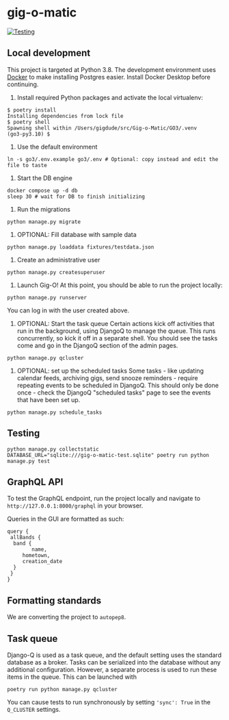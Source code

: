 # gig-o-matic

[![Testing](https://github.com/Gig-o-Matic/GO3/actions/workflows/testing.yml/badge.svg)](https://github.com/Gig-o-Matic/GO3/actions/workflows/testing.yml)

## Local development

This project is targeted at Python 3.8.  The development environment uses [Docker](https://www.docker.com/products/docker-desktop/) to make installing Postgres easier. Install Docker Desktop before continuing.

1. Install required Python packages and activate the local virtualenv:

  ```shellsession
  $ poetry install 
  Installing dependencies from lock file
  $ poetry shell
  Spawning shell within /Users/gigdude/src/Gig-o-Matic/GO3/.venv
  (go3-py3.10) $
  ```

 1. Use the default environment

 ```shellsession
 ln -s go3/.env.example go3/.env # Optional: copy instead and edit the file to taste
 ```

1. Start the DB engine

 ```shellsession
 docker compose up -d db
 sleep 30 # wait for DB to finish initializing
 ```

1. Run the migrations

 ```shellsession
 python manage.py migrate
 ```

1. OPTIONAL: Fill database with sample data

 ```shellsession
 python manage.py loaddata fixtures/testdata.json
 ```

1. Create an administrative user

 ```shellsession
 python manage.py createsuperuser
 ```

1. Launch Gig-O!
 At this point, you should be able to run the project locally:

 ```shellsession
 python manage.py runserver
 ```

 You can log in with the user created above.

1. OPTIONAL: Start the task queue
 Certain actions kick off activities that run in the background, using DjangoQ to manage the queue.
 This runs concurrently, so kick it off in a separate shell. You should see the tasks come and go
 in the DjangoQ section of the admin pages.

 ```shellsession
 python manage.py qcluster
 ```

1. OPTIONAL: set up the scheduled tasks
 Some tasks - like updating calendar feeds, archiving gigs, send snooze reminders - require repeating
 events to be scheduled in DjangoQ. This should only be done once - check the DjangoQ "scheduled tasks"
 page to see the events that have been set up.

 ```shellsession
 python manage.py schedule_tasks
 ```

## Testing

```shellsession
python manage.py collectstatic
DATABASE_URL="sqlite:///gig-o-matic-test.sqlite" poetry run python manage.py test
```

## GraphQL API

To test the GraphQL endpoint, run the project locally and navigate to `http://127.0.0.1:8000/graphql` in your browser.

Queries in the GUI are formatted as such:

```shellsession
query {
 allBands {
  band {
        name,
     hometown,
     creation_date
  }
 }
}
```

## Formatting standards

We are converting the project to `autopep8`.

## Task queue

Django-Q is used as a task queue, and the default setting uses the standard database as a broker.  Tasks can be serialized into the database without any additional configuration.  However, a separate process is used to run these items in the queue.  This can be launched with

```shellsession
poetry run python manage.py qcluster
```

You can cause tests to run synchronously by setting `'sync': True` in the `Q_CLUSTER` settings.
